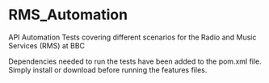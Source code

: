# RMS_Automation
 API Automation Tests covering different scenarios for the Radio and Music Services (RMS) at BBC

Dependencies needed to run the tests have been added to the pom.xml file. Simply install or download before running the features files.
